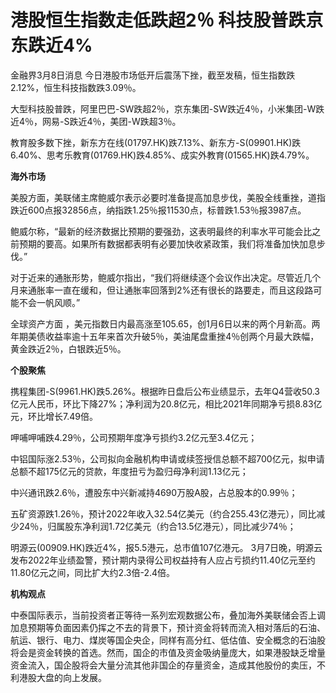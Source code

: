 # 港股恒生指数走低跌超2％ 科技股普跌京东跌近4%

金融界3月8日消息 今日港股市场低开后震荡下挫，截至发稿，恒生指数跌2.12%，恒生科技指数跌3.09％。

大型科技股普跌，阿里巴巴-SW跌超2％，京东集团-SW跌近4％，小米集团-W跌近4％，网易-S跌近4％，美团-W跌超3％。

教育股多数下挫，新东方在线(01797.HK)跌7.13%、新东方-S(09901.HK)跌6.40%、思考乐教育(01769.HK)跌4.85%、成实外教育(01565.HK)跌4.79%。

**海外市场**

美股方面，美联储主席鲍威尔表示必要时准备提高加息步伐，美股全线重挫，道指跌近600点报32856点，纳指跌1.25％报11530点，标普跌1.53％报3987点。

鲍威尔称，“最新的经济数据比预期的要强劲，这表明最终的利率水平可能会比之前预期的要高。如果所有数据都表明有必要加快收紧政策，我们将准备加快加息步伐。”

对于近来的通胀形势，鲍威尔指出，“我们将继续逐个会议作出决定。尽管近几个月来通胀率一直在缓和，但让通胀率回落到2%还有很长的路要走，而且这段路可能不会一帆风顺。”

全球资产方面
，美元指数日内最高涨至105.65，创1月6日以来的两个月新高。两年期美债收益率逾十五年来首次升破5％，美油尾盘重挫4％创两个月最大跌幅，黄金跌近2％，白银跌近5％。

**个股聚焦**

携程集团-S(9961.HK)跌5.26%。根据昨日盘后公布业绩显示，去年Q4营收50.3亿元人民币，环比下降27%；净利润为20.8亿元，相比2021年同期净亏损8.83亿元，环比增长7.49倍。

呷哺呷哺跌4.29％，公司预期年度净亏损约3.2亿元至3.4亿元；

中铝国际涨2.53％，公司拟向金融机构申请或续签授信总额不超700亿元，拟申请总额不超175亿元的贷款，年度扭亏为盈归母净利润1.13亿元；

中兴通讯跌2.6％，遭股东中兴新减持4690万股A股，占总股本的0.99％；

五矿资源跌1.26％，预计2022年收入32.54亿美元（约合255.43亿港元），同比减少24％，归属股东净利润1.72亿美元（约合13.5亿港元），同比减少74％；

明源云(00909.HK)跌近4%，报5.5港元，总市值107亿港元。
3月7日晚，明源云发布2022年业绩盈警，预计期内录得公司权益持有人应占亏损约11.40亿元至约11.80亿元之间，同比扩大约2.3倍-2.4倍。

**机构观点**

中泰国际表示，当前投资者正等待一系列宏观数据公布，叠加海外美联储会否上调加息预期等负面因素仍挥之不去的背景下，预计资金将转而流入相对落后的石油、航运、银行、电力、煤炭等国企央企，同样有高分红、低估值、安全概念的石油股将会是资金转换的首选。然而，国企的市值及资金吸纳量庞大，如果港股缺乏增量资金流入，国企股将会大量分流其他非国企的存量资金，造成其他股份的卖压，不利港股大盘的向上发展。


